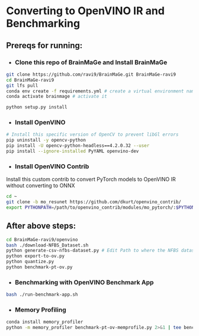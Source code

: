 # Converting to OpenVINO IR and Benchmarking

## Prereqs for running:

- ### Clone this repo of BrainMaGe and Install BrainMaGe

```bash
git clone https://github.com/ravi9/BrainMaGe.git BrainMaGe-ravi9
cd BrainMaGe-ravi9
git lfs pull
conda env create -f requirements.yml # create a virtual environment named brainmage
conda activate brainmage # activate it

python setup.py install
```

- ### Install OpenVINO

```bash
# Install this specific version of OpenCV to prevent libGl errors
pip uninstall -y opencv-python
pip install -U opencv-python-headless==4.2.0.32 --user
pip install --ignore-installed PyYAML openvino-dev
```

- ### Install OpenVINO Contrib

Install this custom contrib to convert PyTorch models to OpenVINO IR without converting to ONNX

```bash
cd ~
git clone -b mo_resunet https://github.com/dkurt/openvino_contrib/
export PYTHONPATH=/path/to/openvino_contrib/modules/mo_pytorch/:$PYTHONPATH
```

## After above steps:

```bash
cd BrainMaGe-ravi9/openvino
bash ./download-NFBS_Dataset.sh
python generate-csv-nfbs-dataset.py # Edit Path to where the NFBS dataset is downloaded.
python export-to-ov.py
python quantize.py
python benchmark-pt-ov.py
```

- ### Benchmarking with OpenVINO Benchmark App

```bash
bash ./run-benchmark-app.sh
```

- ### Memory Profiling

```bash
conda install memory_profiler
python -m memory_profiler benchmark-pt-ov-memprofile.py 2>&1 | tee bench-mem-prfl.log
```
